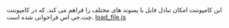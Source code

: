این کامپوننت امکان تبادل فایل با پسوند های مختلف را فراهم می کند. 
 که در کامپوننت چت.جی اس فراخوانی شده است.
[load_file.js](https://github.com/Hadi1402/pochat/blob/1421/src/Parent/load_file.js)
